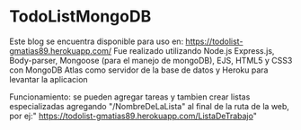 # TodoListMongoDB

Este blog se encuentra disponible para uso en: https://todolist-gmatias89.herokuapp.com/
Fue realizado utilizando Node.js Express.js, Body-parser, Mongoose (para el manejo de mongoDB),
EJS, HTML5 y CSS3 con MongoDB Atlas como servidor de la base de datos y Heroku para levantar la aplicacion

Funcionamiento: se pueden agregar tareas y tambien crear listas especializadas agregando "/NombreDeLaLista" al final
de la ruta de la web, por ej:" https://todolist-gmatias89.herokuapp.com/ListaDeTrabajo"

